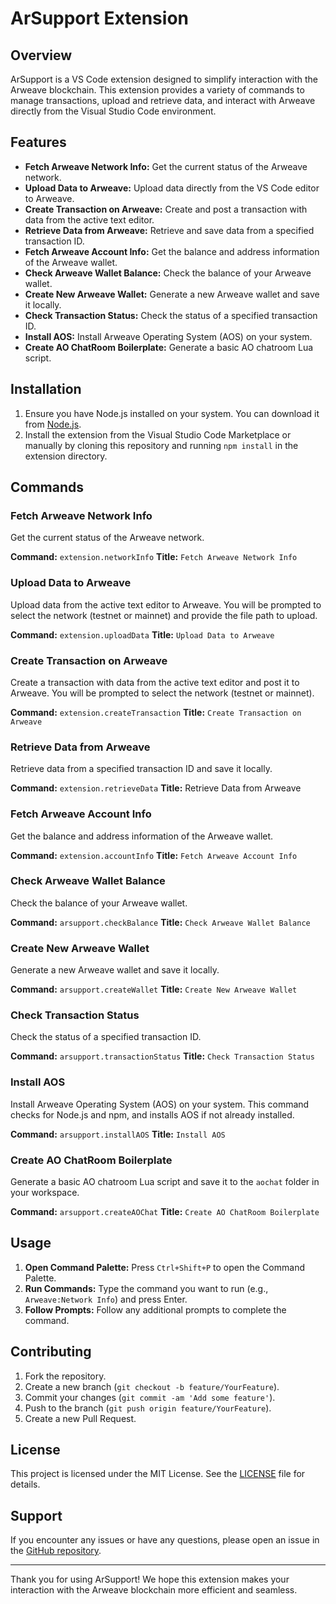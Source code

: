 # ArSupport Extension

## Overview

ArSupport is a VS Code extension designed to simplify interaction with the Arweave blockchain. This extension provides a variety of commands to manage transactions, upload and retrieve data, and interact with Arweave directly from the Visual Studio Code environment.

## Features

- **Fetch Arweave Network Info:** Get the current status of the Arweave network.
- **Upload Data to Arweave:** Upload data directly from the VS Code editor to Arweave.
- **Create Transaction on Arweave:** Create and post a transaction with data from the active text editor.
- **Retrieve Data from Arweave:** Retrieve and save data from a specified transaction ID.
- **Fetch Arweave Account Info:** Get the balance and address information of the Arweave wallet.
- **Check Arweave Wallet Balance:** Check the balance of your Arweave wallet.
- **Create New Arweave Wallet:** Generate a new Arweave wallet and save it locally.
- **Check Transaction Status:** Check the status of a specified transaction ID.
- **Install AOS:** Install Arweave Operating System (AOS) on your system.
- **Create AO ChatRoom Boilerplate:** Generate a basic AO chatroom Lua script.

## Installation

1. Ensure you have Node.js installed on your system. You can download it from [Node.js](https://nodejs.org/).
2. Install the extension from the Visual Studio Code Marketplace or manually by cloning this repository and running `npm install` in the extension directory.

## Commands

### Fetch Arweave Network Info

Get the current status of the Arweave network.

**Command:** `extension.networkInfo`
**Title:** `Fetch Arweave Network Info`

### Upload Data to Arweave

Upload data from the active text editor to Arweave. You will be prompted to select the network (testnet or mainnet) and provide the file path to upload.

**Command:** `extension.uploadData`
**Title:** `Upload Data to Arweave`
### Create Transaction on Arweave

Create a transaction with data from the active text editor and post it to Arweave. You will be prompted to select the network (testnet or mainnet).

**Command:** `extension.createTransaction`
**Title:** `Create Transaction on Arweave`

### Retrieve Data from Arweave

Retrieve data from a specified transaction ID and save it locally.

**Command:** `extension.retrieveData`
**Title:** Retrieve Data from Arweave

### Fetch Arweave Account Info

Get the balance and address information of the Arweave wallet.

**Command:** `extension.accountInfo`
**Title:** `Fetch Arweave Account Info`
### Check Arweave Wallet Balance

Check the balance of your Arweave wallet.

**Command:** `arsupport.checkBalance`
**Title:** `Check Arweave Wallet Balance`
### Create New Arweave Wallet

Generate a new Arweave wallet and save it locally.

**Command:** `arsupport.createWallet`
**Title:** `Create New Arweave Wallet`
### Check Transaction Status

Check the status of a specified transaction ID.

**Command:** `arsupport.transactionStatus`
**Title:** `Check Transaction Status`
### Install AOS

Install Arweave Operating System (AOS) on your system. This command checks for Node.js and npm, and installs AOS if not already installed.

**Command:** `arsupport.installAOS`
**Title:** `Install AOS`
### Create AO ChatRoom Boilerplate

Generate a basic AO chatroom Lua script and save it to the `aochat` folder in your workspace.

**Command:** `arsupport.createAOChat`
**Title:** `Create AO ChatRoom Boilerplate`
## Usage

1. **Open Command Palette:** Press `Ctrl+Shift+P` to open the Command Palette.
2. **Run Commands:** Type the command you want to run (e.g., `Arweave:Network Info`) and press Enter.
3. **Follow Prompts:** Follow any additional prompts to complete the command.

## Contributing

1. Fork the repository.
2. Create a new branch (`git checkout -b feature/YourFeature`).
3. Commit your changes (`git commit -am 'Add some feature'`).
4. Push to the branch (`git push origin feature/YourFeature`).
5. Create a new Pull Request.

## License

This project is licensed under the MIT License. See the [LICENSE](LICENSE) file for details.

## Support

If you encounter any issues or have any questions, please open an issue in the [GitHub repository](https://github.com/haard18/AR-Support/issues).

---

Thank you for using ArSupport! We hope this extension makes your interaction with the Arweave blockchain more efficient and seamless.